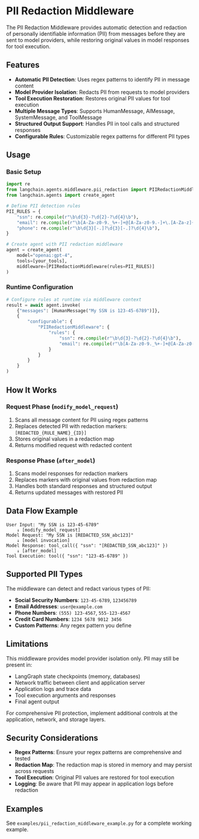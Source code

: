 # PII Redaction Middleware

The PII Redaction Middleware provides automatic detection and redaction of personally identifiable information (PII) from messages before they are sent to model providers, while restoring original values in model responses for tool execution.

## Features

- **Automatic PII Detection**: Uses regex patterns to identify PII in message content
- **Model Provider Isolation**: Redacts PII from requests to model providers
- **Tool Execution Restoration**: Restores original PII values for tool execution
- **Multiple Message Types**: Supports HumanMessage, AIMessage, SystemMessage, and ToolMessage
- **Structured Output Support**: Handles PII in tool calls and structured responses
- **Configurable Rules**: Customizable regex patterns for different PII types

## Usage

### Basic Setup

```python
import re
from langchain.agents.middleware.pii_redaction import PIIRedactionMiddleware
from langchain.agents import create_agent

# Define PII detection rules
PII_RULES = {
    "ssn": re.compile(r"\b\d{3}-?\d{2}-?\d{4}\b"),
    "email": re.compile(r"\b[A-Za-z0-9._%+-]+@[A-Za-z0-9.-]+\.[A-Za-z]{2,}\b"),
    "phone": re.compile(r"\b\d{3}[-.]?\d{3}[-.]?\d{4}\b"),
}

# Create agent with PII redaction middleware
agent = create_agent(
    model="openai:gpt-4",
    tools=[your_tools],
    middleware=[PIIRedactionMiddleware(rules=PII_RULES)]
)
```

### Runtime Configuration

```python
# Configure rules at runtime via middleware context
result = await agent.invoke(
    {"messages": [HumanMessage("My SSN is 123-45-6789")]},
    {
        "configurable": {
            "PIIRedactionMiddleware": {
                "rules": {
                    "ssn": re.compile(r"\b\d{3}-?\d{2}-?\d{4}\b"),
                    "email": re.compile(r"\b[A-Za-z0-9._%+-]+@[A-Za-z0-9.-]+\.[A-Za-z]{2,}\b"),
                }
            }
        }
    }
)
```

## How It Works

### Request Phase (`modify_model_request`)
1. Scans all message content for PII using regex patterns
2. Replaces detected PII with redaction markers: `[REDACTED_{RULE_NAME}_{ID}]`
3. Stores original values in a redaction map
4. Returns modified request with redacted content

### Response Phase (`after_model`)
1. Scans model responses for redaction markers
2. Replaces markers with original values from redaction map
3. Handles both standard responses and structured output
4. Returns updated messages with restored PII

## Data Flow Example

```
User Input: "My SSN is 123-45-6789"
    ↓ [modify_model_request]
Model Request: "My SSN is [REDACTED_SSN_abc123]"
    ↓ [model invocation]
Model Response: tool_call({ "ssn": "[REDACTED_SSN_abc123]" })
    ↓ [after_model]
Tool Execution: tool({ "ssn": "123-45-6789" })
```

## Supported PII Types

The middleware can detect and redact various types of PII:

- **Social Security Numbers**: `123-45-6789`, `123456789`
- **Email Addresses**: `user@example.com`
- **Phone Numbers**: `(555) 123-4567`, `555-123-4567`
- **Credit Card Numbers**: `1234 5678 9012 3456`
- **Custom Patterns**: Any regex pattern you define

## Limitations

This middleware provides model provider isolation only. PII may still be present in:

- LangGraph state checkpoints (memory, databases)
- Network traffic between client and application server
- Application logs and trace data
- Tool execution arguments and responses
- Final agent output

For comprehensive PII protection, implement additional controls at the application, network, and storage layers.

## Security Considerations

- **Regex Patterns**: Ensure your regex patterns are comprehensive and tested
- **Redaction Map**: The redaction map is stored in memory and may persist across requests
- **Tool Execution**: Original PII values are restored for tool execution
- **Logging**: Be aware that PII may appear in application logs before redaction

## Examples

See `examples/pii_redaction_middleware_example.py` for a complete working example.
